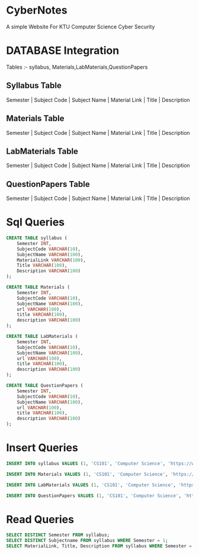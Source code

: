 # CyberNotes
A simple Website For KTU Computer Science Cyber Security 

# DATABASE Integration

Tables :- syllabus, Materials,LabMaterials,QuestionPapers

## Syllabus Table
Semester | Subject Code | Subject Name | Material Link | Title | Description

## Materials Table
Semester | Subject Code | Subject Name | Material Link | Title | Description

## LabMaterials Table
Semester | Subject Code | Subject Name | Material Link | Title | Description

## QuestionPapers Table
Semester | Subject Code | Subject Name | Material Link | Title | Description

# Sql Queries
```sql
CREATE TABLE syllabus (
    Semester INT,
    SubjectCode VARCHAR(10),
    SubjectName VARCHAR(100),
    MaterialLink VARCHAR(100),
    Title VARCHAR(100),
    Description VARCHAR(100)
);

CREATE TABLE Materials (
    Semester INT,
    SubjectCode VARCHAR(10),
    SubjectName VARCHAR(100),
    url VARCHAR(100),
    title VARCHAR(100),
    description VARCHAR(100)
);

CREATE TABLE LabMaterials (
    Semester INT,
    SubjectCode VARCHAR(10),
    SubjectName VARCHAR(100),
    url VARCHAR(100),
    title VARCHAR(100),
    description VARCHAR(100)
);

CREATE TABLE QuestionPapers (
    Semester INT,
    SubjectCode VARCHAR(10),
    SubjectName VARCHAR(100),
    url VARCHAR(100),
    title VARCHAR(100),
    description VARCHAR(100)
);
```

# Insert Queries
```sql
INSERT INTO syllabus VALUES (1, 'CS101', 'Computer Science', 'https://www.google.com', 'Syllabus', 'Syllabus for Computer Science');

INSERT INTO Materials VALUES (1, 'CS101', 'Computer Science', 'https://www.google.com', 'Materials', 'Materials for Computer Science');

INSERT INTO LabMaterials VALUES (1, 'CS101', 'Computer Science', 'https://www.google.com', 'LabMaterials', 'LabMaterials for Computer Science');

INSERT INTO QuestionPapers VALUES (1, 'CS101', 'Computer Science', 'https://www.google.com', 'QuestionPapers', 'QuestionPapers for Computer Science');
``` 
# Read Queries
```sql
SELECT DISTINCT Semester FROM syllabus;
SELECT DISTINCT Subjectname FROM syllabus WHERE Semester = 1;
SELECT MaterialLink, Title, Description FROM syllabus WHERE Semester = 1 AND SubjectCode = 'CS101';
```
